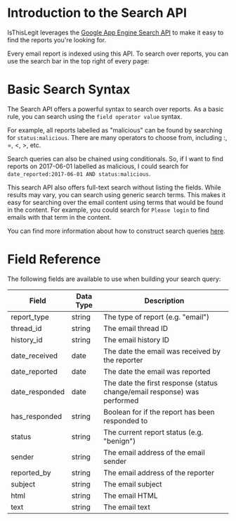 # Introduction to the Search API

IsThisLegit leverages the [Google App Engine Search API](https://cloud.google.com/appengine/docs/standard/python/search/) to make it easy to find the reports you're looking for.

Every email report is indexed using this API. To search over reports, you can use the search bar in the top right of every page:

<screenshot coming soon>

# Basic Search Syntax

The Search API offers a powerful syntax to search over reports. As a basic rule, you can search using the `field operator value` syntax.

For example, all reports labelled as "malicious" can be found by searching for `status:malicious`. There are many operators to choose from, including :, =, <, >, etc.

Search queries can also be chained using conditionals. So, if I want to find reports on 2017-06-01 labelled as malicious, I could search for `date_reported:2017-06-01 AND status:malicious`.

This search API also offers full-text search without listing the fields. While results may vary, you can search using generic search terms. This makes it easy for searching over the email content using terms that would be found in the content. For example, you could search for `Please login` to find emails with that term in the content.

You can find more information about how to construct search queries [here](https://cloud.google.com/appengine/docs/standard/python/search/query_strings).

# Field Reference

The following fields are available to use when building your search query:

| Field          | Data Type   | Description                                     |
| -------------- | ----------- | ----------------------------------------------- |
| report_type    | string      | The type of report (e.g. "email")               |
| thread_id      | string      | The email thread ID                             |
| history_id     | string      | The email history ID                            |
| date_received  | date        | The date the email was received by the reporter |
| date_reported  | date        | The date the email was reported                 |
| date_responded | date        | The date the first response (status change/email response) was performed |
| has_responded  | string      | Boolean for if the report has been responded to |
| status         | string      | The current report status (e.g. "benign")       |
| sender         | string      | The email address of the email sender           |
| reported_by    | string      | The email address of the reporter               |
| subject        | string      | The email subject                               |
| html           | string      | The email HTML                                  |
| text           | string      | The email text                                  |